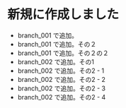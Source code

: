 # 新規に作成しました
  - branch_001 で追加。
  - branch_001 で追加。その２
  - branch_001 で追加。その２の２
  - branch_002 で追加。その1
  - branch_002 で追加。その2 - 1
  - branch_002 で追加。その2 - 2
  - branch_002 で追加。その2 - 3
  - branch_002 で追加。その2 - 4

